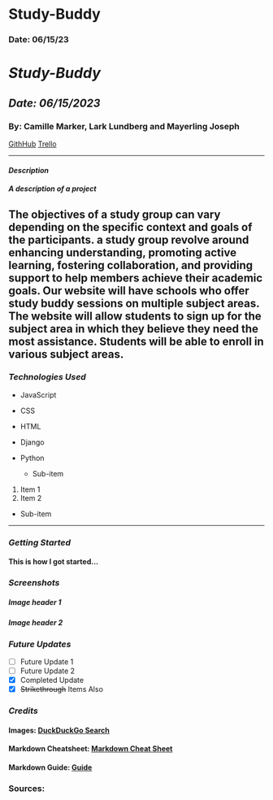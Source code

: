 # Study-Buddy

### Date: 06/15/23

# **_Study-Buddy_**

## **_Date: 06/15/2023_**

### By: Camille Marker, Lark Lundberg and Mayerling Joseph

[GithHub]() [Trello](https://trello.com/b/B8qR7XVN/study-buddy-app)

---

#### **_Description_**

##### A description of a project

## The objectives of a study group can vary depending on the specific context and goals of the participants. a study group revolve around enhancing understanding, promoting active learning, fostering collaboration, and providing support to help members achieve their academic goals. Our website will have schools who offer study buddy sessions on multiple subject areas. The website will allow students to sign up for the subject area in which they believe they need the most assistance. Students will be able to enroll in various subject areas.

### **_Technologies Used_**

- JavaScript
- CSS
- HTML
- Django
- Python

  - Sub-item

1. Item 1
2. Item 2

- Sub-item

---

### **_Getting Started_**

#### This is how I got started...

### **_Screenshots_**

##### Image header 1

##### Image header 2

### **_Future Updates_**

- [ ] Future Update 1
- [ ] Future Update 2
- [x] Completed Update
- [x] ~~Strikethrough~~ Items Also

### **_Credits_**

#### Images: [DuckDuckGo Search]()

#### Markdown Cheatsheet: [Markdown Cheat Sheet]()

#### Markdown Guide: [Guide]()

### Sources:
